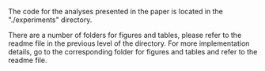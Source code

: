 The code for the analyses presented in the paper is located in the "./experiments" directory.

There are a number of folders for figures and tables, please refer to the readme file in the previous level of the directory. For more implementation details, go to the corresponding folder for figures and tables and refer to the readme file.
